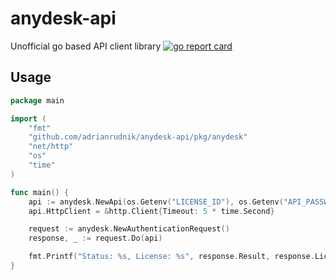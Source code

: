 # anydesk-api

Unofficial go based API client library
[![go report card](https://goreportcard.com/badge/github.com/adrianrudnik/anydesk-api)](https://goreportcard.com/report/github.com/adrianrudnik/anydesk-api)

## Usage

```go
package main

import (
	"fmt"
	"github.com/adrianrudnik/anydesk-api/pkg/anydesk"
	"net/http"
	"os"
	"time"
)

func main() {
    api := anydesk.NewApi(os.Getenv("LICENSE_ID"), os.Getenv("API_PASSWORD"))
	api.HttpClient = &http.Client{Timeout: 5 * time.Second}

	request := anydesk.NewAuthenticationRequest()
	response, _ := request.Do(api)

	fmt.Printf("Status: %s, License: %s", response.Result, response.LicenseId)
}
```
